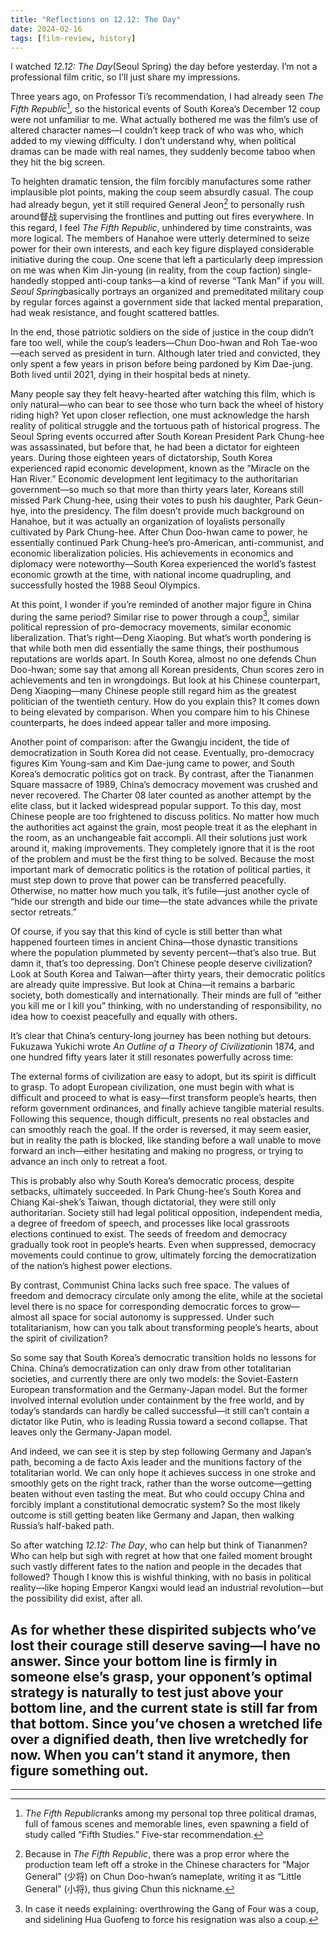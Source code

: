 ```yaml
---
title: "Reflections on 12.12: The Day"
date: 2024-02-16
tags: [film-review, history]
---
```


I watched *12.12: The Day*(Seoul Spring) the day before yesterday. I’m not a professional film critic, so I’ll just share my impressions.

Three years ago, on Professor Ti’s recommendation, I had already seen *The Fifth Republic*[^1], so the historical events of South Korea’s December 12 coup were not unfamiliar to me. What actually bothered me was the film’s use of altered character names—I couldn’t keep track of who was who, which added to my viewing difficulty. I don’t understand why, when political dramas can be made with real names, they suddenly become taboo when they hit the big screen.

To heighten dramatic tension, the film forcibly manufactures some rather implausible plot points, making the coup seem absurdly casual. The coup had already begun, yet it still required General Jeon[^2] to personally rush around督战 supervising the frontlines and putting out fires everywhere. In this regard, I feel *The Fifth Republic*, unhindered by time constraints, was more logical. The members of Hanahoe were utterly determined to seize power for their own interests, and each key figure displayed considerable initiative during the coup. One scene that left a particularly deep impression on me was when Kim Jin-young (in reality, from the coup faction) single-handedly stopped anti-coup tanks—a kind of reverse “Tank Man” if you will. *Seoul Spring*basically portrays an organized and premeditated military coup by regular forces against a government side that lacked mental preparation, had weak resistance, and fought scattered battles.

In the end, those patriotic soldiers on the side of justice in the coup didn’t fare too well, while the coup’s leaders—Chun Doo-hwan and Roh Tae-woo—each served as president in turn. Although later tried and convicted, they only spent a few years in prison before being pardoned by Kim Dae-jung. Both lived until 2021, dying in their hospital beds at ninety.

Many people say they felt heavy-hearted after watching this film, which is only natural—who can bear to see those who turn back the wheel of history riding high? Yet upon closer reflection, one must acknowledge the harsh reality of political struggle and the tortuous path of historical progress. The Seoul Spring events occurred after South Korean President Park Chung-hee was assassinated, but before that, he had been a dictator for eighteen years. During those eighteen years of dictatorship, South Korea experienced rapid economic development, known as the “Miracle on the Han River.” Economic development lent legitimacy to the authoritarian government—so much so that more than thirty years later, Koreans still missed Park Chung-hee, using their votes to push his daughter, Park Geun-hye, into the presidency. The film doesn’t provide much background on Hanahoe, but it was actually an organization of loyalists personally cultivated by Park Chung-hee. After Chun Doo-hwan came to power, he essentially continued Park Chung-hee’s pro-American, anti-communist, and economic liberalization policies. His achievements in economics and diplomacy were noteworthy—South Korea experienced the world’s fastest economic growth at the time, with national income quadrupling, and successfully hosted the 1988 Seoul Olympics.

At this point, I wonder if you’re reminded of another major figure in China during the same period? Similar rise to power through a coup[^3], similar political repression of pro-democracy movements, similar economic liberalization. That’s right—Deng Xiaoping. But what’s worth pondering is that while both men did essentially the same things, their posthumous reputations are worlds apart. In South Korea, almost no one defends Chun Doo-hwan; some say that among all Korean presidents, Chun scores zero in achievements and ten in wrongdoings. But look at his Chinese counterpart, Deng Xiaoping—many Chinese people still regard him as the greatest politician of the twentieth century. How do you explain this? It comes down to being elevated by comparison. When you compare him to his Chinese counterparts, he does indeed appear taller and more imposing.

Another point of comparison: after the Gwangju incident, the tide of democratization in South Korea did not cease. Eventually, pro-democracy figures Kim Young-sam and Kim Dae-jung came to power, and South Korea’s democratic politics got on track. By contrast, after the Tiananmen Square massacre of 1989, China’s democracy movement was crushed and never recovered. The Charter 08 later counted as another attempt by the elite class, but it lacked widespread popular support. To this day, most Chinese people are too frightened to discuss politics. No matter how much the authorities act against the grain, most people treat it as the elephant in the room, as an unchangeable fait accompli. All their solutions just work around it, making improvements. They completely ignore that it is the root of the problem and must be the first thing to be solved. Because the most important mark of democratic politics is the rotation of political parties, it must step down to prove that power can be transferred peacefully. Otherwise, no matter how much you talk, it’s futile—just another cycle of “hide our strength and bide our time—the state advances while the private sector retreats.”

Of course, if you say that this kind of cycle is still better than what happened fourteen times in ancient China—those dynastic transitions where the population plummeted by seventy percent—that’s also true. But damn it, that’s too depressing. Don’t Chinese people deserve civilization? Look at South Korea and Taiwan—after thirty years, their democratic politics are already quite impressive. But look at China—it remains a barbaric society, both domestically and internationally. Their minds are full of “either you kill me or I kill you” thinking, with no understanding of responsibility, no idea how to coexist peacefully and equally with others.

It’s clear that China’s century-long journey has been nothing but detours. Fukuzawa Yukichi wrote *An Outline of a Theory of Civilization*in 1874, and one hundred fifty years later it still resonates powerfully across time:
> 

The external forms of civilization are easy to adopt, but its spirit is difficult to grasp. To adopt European civilization, one must begin with what is difficult and proceed to what is easy—first transform people’s hearts, then reform government ordinances, and finally achieve tangible material results. Following this sequence, though difficult, presents no real obstacles and can smoothly reach the goal. If the order is reversed, it may seem easier, but in reality the path is blocked, like standing before a wall unable to move forward an inch—either hesitating and making no progress, or trying to advance an inch only to retreat a foot.

This is probably also why South Korea’s democratic process, despite setbacks, ultimately succeeded. In Park Chung-hee’s South Korea and Chiang Kai-shek’s Taiwan, though dictatorial, they were still only authoritarian. Society still had legal political opposition, independent media, a degree of freedom of speech, and processes like local grassroots elections continued to exist. The seeds of freedom and democracy gradually took root in people’s hearts. Even when suppressed, democracy movements could continue to grow, ultimately forcing the democratization of the nation’s highest power elections.

By contrast, Communist China lacks such free space. The values of freedom and democracy circulate only among the elite, while at the societal level there is no space for corresponding democratic forces to grow—almost all space for social autonomy is suppressed. Under such totalitarianism, how can you talk about transforming people’s hearts, about the spirit of civilization?

So some say that South Korea’s democratic transition holds no lessons for China. China’s democratization can only draw from other totalitarian societies, and currently there are only two models: the Soviet-Eastern European transformation and the Germany-Japan model. But the former involved internal evolution under containment by the free world, and by today’s standards can hardly be called successful—it still can’t contain a dictator like Putin, who is leading Russia toward a second collapse. That leaves only the Germany-Japan model.

And indeed, we can see it is step by step following Germany and Japan’s path, becoming a de facto Axis leader and the munitions factory of the totalitarian world. We can only hope it achieves success in one stroke and smoothly gets on the right track, rather than the worse outcome—getting beaten without even tasting the meat. But who could occupy China and forcibly implant a constitutional democratic system? So the most likely outcome is still getting beaten like Germany and Japan, then walking Russia’s half-baked path.

So after watching *12.12: The Day*, who can help but think of Tiananmen? Who can help but sigh with regret at how that one failed moment brought such vastly different fates to the nation and people in the decades that followed? Though I know this is wishful thinking, with no basis in political reality—like hoping Emperor Kangxi would lead an industrial revolution—but the possibility did exist, after all.

As for whether these dispirited subjects who’ve lost their courage still deserve saving—I have no answer. Since your bottom line is firmly in someone else’s grasp, your opponent’s optimal strategy is naturally to test just above your bottom line, and the current state is still far from that bottom. Since you’ve chosen a wretched life over a dignified death, then live wretchedly for now. When you can’t stand it anymore, then figure something out.
---

[^1]: *The Fifth Republic*ranks among my personal top three political dramas, full of famous scenes and memorable lines, even spawning a field of study called “Fifth Studies.” Five-star recommendation.

[^2]: Because in *The Fifth Republic*, there was a prop error where the production team left off a stroke in the Chinese characters for “Major General” (少将) on Chun Doo-hwan’s nameplate, writing it as “Little General” (小将), thus giving Chun this nickname.

[^3]: In case it needs explaining: overthrowing the Gang of Four was a coup, and sidelining Hua Guofeng to force his resignation was also a coup.

---
